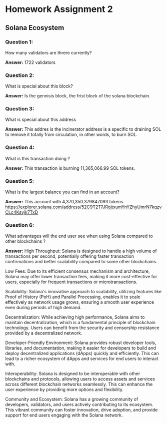 # Homework Assignment 2

## Solana Ecosystem

### Question 1:

How many validators are threre currently?

**Answer:** 1722 validators

### Question 2:

What is special about this block?

**Answer:** Is the gennisis block, the frist block of the solana blockchain.

### Question 3:

What is special about this address

**Answer:** This addres is the incinerator address is a specific to draining SOL to remove it totally from circulation, in other words, to burn SOL.

### Question 4:

What is this transaction doing ?

**Answer:** This transaction is burning 11,365,066.99 SOL tokens.

### Question 5:

What is the largest balance you can find in an account?

**Answer:** This account with 4,370,350.379847093 tokens. https://explorer.solana.com/address/52C9T2T7JRojtxumYnYZhyUmrN7kqzvCLc4Ksvjk7TxD

### Question 6:

What advantages will the end user see when using Solana compared to other blockchains ?

**Answer:** High Throughput: Solana is designed to handle a high volume of transactions per second, potentially offering faster transaction confirmations and better scalability compared to some other blockchains.

Low Fees: Due to its efficient consensus mechanism and architecture, Solana may offer lower transaction fees, making it more cost-effective for users, especially for frequent transactions or microtransactions.

Scalability: Solana's innovative approach to scalability, utilizing features like Proof of History (PoH) and Parallel Processing, enables it to scale effectively as network usage grows, ensuring a smooth user experience even during periods of high demand.

Decentralization: While achieving high performance, Solana aims to maintain decentralization, which is a fundamental principle of blockchain technology. Users can benefit from the security and censorship resistance provided by a decentralized network.

Developer-Friendly Environment: Solana provides robust developer tools, libraries, and documentation, making it easier for developers to build and deploy decentralized applications (dApps) quickly and efficiently. This can lead to a richer ecosystem of dApps and services for end users to interact with.

Interoperability: Solana is designed to be interoperable with other blockchains and protocols, allowing users to access assets and services across different blockchain networks seamlessly. This can enhance the user experience by providing more options and flexibility.

Community and Ecosystem: Solana has a growing community of developers, validators, and users actively contributing to its ecosystem. This vibrant community can foster innovation, drive adoption, and provide support for end users engaging with the Solana network.